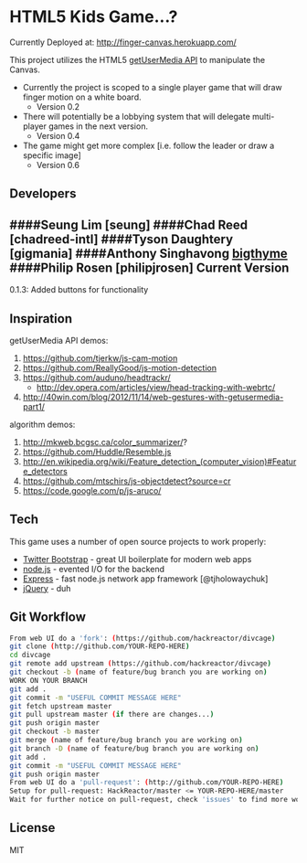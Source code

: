 HTML5 Kids Game...?
=========
Currently Deployed at: http://finger-canvas.herokuapp.com/

This project utilizes the HTML5 [getUserMedia API] to manipulate the Canvas.

  - Currently the project is scoped to a single player game that will draw finger motion on a white board.
    - Version 0.2
  - There will potentially be a lobbying system that will delegate multi-player games in the next version.
    - Version 0.4
  - The game might get more complex [i.e. follow the leader or draw a specific image]
    - Version 0.6

Developers
-
####Seung Lim
[seung]
####Chad Reed
[chadreed-intl]
####Tyson Daughtery
[gigmania]
####Anthony Singhavong
[bigthyme]
####Philip Rosen
[philipjrosen]
Current Version
-
0.1.3: Added buttons for functionality

Inspiration
-
getUserMedia API demos:
1. https://github.com/tjerkw/js-cam-motion
2. https://github.com/ReallyGood/js-motion-detection
3. https://github.com/auduno/headtrackr/
    - http://dev.opera.com/articles/view/head-tracking-with-webrtc/
4. http://40win.com/blog/2012/11/14/web-gestures-with-getusermedia-part1/

algorithm demos:
1. http://mkweb.bcgsc.ca/color_summarizer/?
2. https://github.com/Huddle/Resemble.js
3. http://en.wikipedia.org/wiki/Feature_detection_(computer_vision)#Feature_detectors
4. https://github.com/mtschirs/js-objectdetect?source=cr
5. https://code.google.com/p/js-aruco/
 

Tech
-----------

This game uses a number of open source projects to work properly:


* [Twitter Bootstrap] - great UI boilerplate for modern web apps
* [node.js] - evented I/O for the backend
* [Express] - fast node.js network app framework [@tjholowaychuk]
* [jQuery] - duh

Git Workflow
--------------

```sh
From web UI do a 'fork': (https://github.com/hackreactor/divcage)
git clone (http://github.com/YOUR-REPO-HERE)
cd divcage
git remote add upstream (https://github.com/hackreactor/divcage)
git checkout -b (name of feature/bug branch you are working on)
WORK ON YOUR BRANCH
git add .
git commit -m "USEFUL COMMIT MESSAGE HERE"
git fetch upstream master
git pull upstream master (if there are changes...)
git push origin master
git checkout -b master
git merge (name of feature/bug branch you are working on)
git branch -D (name of feature/bug branch you are working on)
git add .
git commit -m "USEFUL COMMIT MESSAGE HERE"
git push origin master
From web UI do a 'pull-request': (http://github.com/YOUR-REPO-HERE)
Setup for pull-request: HackReactor/master <= YOUR-REPO-HERE/master
Wait for further notice on pull-request, check 'issues' to find more work for yourself.
```

License
-

MIT

  [1]: http://daringfireball.net/projects/markdown/
  [bigthyme]: https://github.com/bigthyme/
  [ace editor]: http://ace.ajax.org
  [node.js]: http://nodejs.org
  [Twitter Bootstrap]: http://twitter.github.com/bootstrap/
  [jQuery]: http://jquery.com
  [Express]: http://expressjs.com/
  [getUserMedia API]: http://www.html5rocks.com/en/tutorials/getusermedia/intro/
